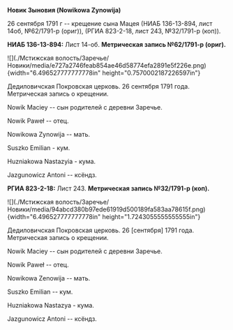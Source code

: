 **Новик Зыновия (Nowikowa Zynowija)**

26 сентября 1791 г -- крещение сына Мацея (НИАБ 136-13-894, лист 14об,
№62/1791-р (ориг)), (РГИА 823-2-18, лист 243, №32/1791-р (коп)).

**НИАБ 136-13-894:** Лист 14-об. **Метрическая запись №62/1791-р
(ориг).**

![](./Мстижская волость/Заречье/Новики/media/e727a2746feab854ae46d58774efa2891e5f226e.png){width="6.496527777777778in"
height="0.7570002187226597in"}

Дедиловичская Покровская церковь. 26 сентября 1791 года. Метрическая
запись о крещении.

Nowik Maciey -- сын родителей с деревни Заречье.

Nowik Paweł -- отец.

Nowikowa Zynowija -- мать.

Suszko Emilian - кум.

Huzniakowa Nastazyia - кума.

Jazgunowicz Antoni -- ксёндз.

**РГИА 823-2-18:** Лист 243. **Метрическая запись №32/1791-р (коп).**

![](./Мстижская волость/Заречье/Новики/media/94abcd380b97ede61919d500189fa583aa78615f.png){width="6.496527777777778in"
height="1.7243055555555555in"}

Дедиловичская Покровская церковь. 26 \[сентября\] 1791 года. Метрическая
запись о крещении.

Nowik Maciey -- сын родителей с деревни Заречье.

Nowik Paweł -- отец.

Nowikowa Zenowija -- мать.

Suszko Emilian -- кум.

Huzniakowa Nastazya - кума.

Jazgunowicz Antoni -- ксёндз.
